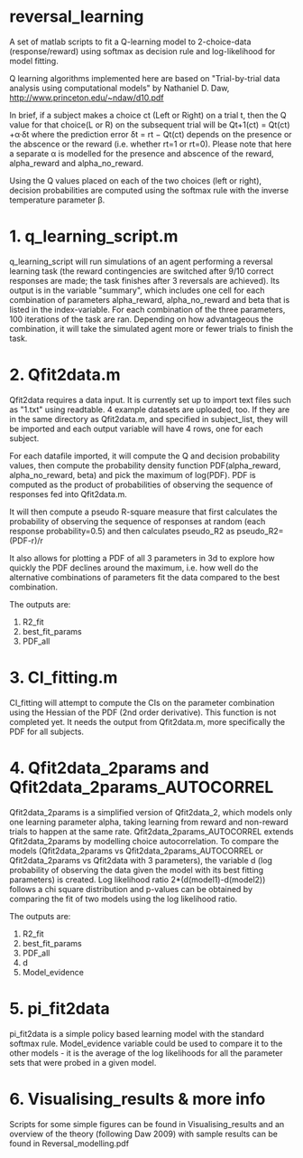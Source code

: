 # reversal_learning
A set of matlab scripts to fit a Q-learning model to 2-choice-data (response/reward) using softmax as decision rule and log-likelihood for model fitting.

Q learning algorithms implemented here are based on "Trial-by-trial data analysis using computational models" by Nathaniel D. Daw, http://www.princeton.edu/~ndaw/d10.pdf

In brief, if a subject makes a choice ct (Left or Right) on a trial t, then the Q value for that choice(L or R) on the subsequent trial will be 
Qt+1(ct) = Qt(ct) +α·δt 
where the prediction error 
δt = rt − Qt(ct)
depends on the presence or the abscence or the reward (i.e. whether rt=1 or rt=0). Please note that here a separate α is modelled for the presence and abscence of the reward, alpha_reward and alpha_no_reward. 

Using the Q values placed on each of the two choices (left or right), decision probabilities are computed using the softmax rule with the inverse temperature parameter β.

# 1. q_learning_script.m
q_learning_script will run simulations of an agent performing a reversal learning task (the reward contingencies are switched after 9/10  correct responses are made; the task finishes after 3 reversals are achieved). Its output is in the variable "summary", which includes one cell for each combination of parameters alpha_reward, alpha_no_reward and beta that is listed in the index-variable. For each combination of the three parameters, 100 iterations of the task are ran. Depending on how advantageous the combination, it will take the simulated agent more or fewer trials to finish the task.

# 2. Qfit2data.m
Qfit2data requires a data input. It is currently set up to import text files such as "1.txt" using readtable. 4 example datasets are uploaded, too. If they are in the same directory as Qfit2data.m, and specified in subject_list, they will be imported and each output variable will have 4 rows, one for each subject.

For each datafile imported, it will compute the Q and decision probability values, then compute the probability density function 
PDF(alpha_reward, alpha_no_reward, beta) and pick the maximum of log(PDF). PDF is computed as the product of probabilities of observing the sequence of responses fed into Qfit2data.m. 

It will then compute a pseudo R-square measure that first calculates the probability of observing the sequence of responses at random (each response probability=0.5) and then calculates pseudo_R2 as
pseudo_R2=(PDF-r)/r

It also allows for plotting a PDF of all 3 parameters in 3d to explore how quickly the PDF declines around the maximum, i.e. how well do the alternative combinations of parameters fit the data compared to the best combination. 

The outputs are:
1) R2_fit
2) best_fit_params
3) PDF_all 

# 3. CI_fitting.m
CI_fitting will attempt to compute the CIs on the parameter combination using the Hessian of the PDF (2nd order derivative). This function is not completed yet. It needs the output from Qfit2data.m, more specifically the PDF for all subjects.

# 4. Qfit2data_2params and Qfit2data_2params_AUTOCORREL
Qfit2data_2params is a simplified version of Qfit2data_2, which models only one learning parameter alpha, taking learning from reward and non-reward trials to happen at the same rate. Qfit2data_2params_AUTOCORREL extends Qfit2data_2params by modelling choice autocorrelation.
To compare the models (Qfit2data_2params vs Qfit2data_2params_AUTOCORREL or Qfit2data_2params vs Qfit2data with 3 parameters), the variable d (log probability of observing the data given the model with its best fitting parameters) is created. 
Log likelihood ratio 
2*(d(model1)-d(model2)) 
follows a chi square distribution and p-values can be obtained by comparing the fit of two models using the log likelihood ratio. 

The outputs are:
1) R2_fit
2) best_fit_params
3) PDF_all 
4) d
5) Model_evidence

# 5. pi_fit2data
pi_fit2data is a simple policy based learning model with the standard softmax rule. Model_evidence variable could be used to compare it to the other models - it is the average of the log likelihoods for all the parameter sets that were probed in a given model.  

# 6. Visualising_results & more info
Scripts for some simple figures can be found in Visualising_results and an overview of the theory (following Daw 2009) with sample results can be found in Reversal_modelling.pdf
